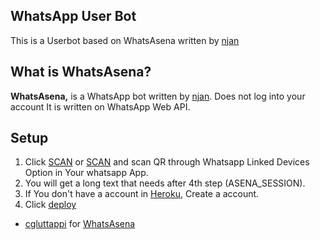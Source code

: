 ## WhatsApp User Bot

This is a Userbot based on WhatsAsena written by [njan](https://github.com/cgluttappi)

## What is WhatsAsena?

**WhatsAsena,** is a WhatsApp bot written by [njan](https://github.com/cgluttappi). Does not log into your account It is written on WhatsApp Web API.

## Setup

1. Click [SCAN](https://replit.com/@Nightbot2O/baileys-qr) or [SCAN](https://early-pie-production.up.railway.app/qr) and scan QR through Whatsapp Linked Devices Option in Your whatsapp App.
2. You will get a long text that needs after 4th step (ASENA_SESSION).
3. If You don't have a account in [Heroku](https://signup.heroku.com/), Create a account.
4. Click [deploy](https://heroku.com/deploy?template=https://github.com/cgluttappi/whatsapp-bot)

<!--
[![Run on Repl.it](https://replit.com/badge/github/lyfe00011/whatsapp-bot)](https://replit.com/@Nightbot2O/baileys-qr)

[![Deploy](https://www.herokucdn.com/deploy/button.svg)](https://heroku.com/deploy?template=https://github.com/lyfe00011/whatsapp-bot) -->


- [cgluttappi](https://github.com/cgluttappi) for [WhatsAsena](https://github.com/cgluttappi/WhatsAsena)
